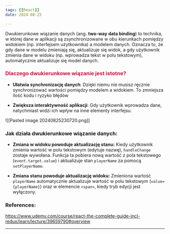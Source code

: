 ```yaml
--- 
tags: [[React]]
date: 2024-08-25

---
```

Dwukierunkowe wiązanie danych (ang. **two-way data binding**) to technika, w której dane w aplikacji są zsynchronizowane w obu kierunkach pomiędzy widokiem (np. interfejsem użytkownika) a modelem danych. Oznacza to, że gdy dane w modelu zmieniają się, aktualizuje się widok, a gdy użytkownik zmienia dane w widoku (np. wprowadza tekst w polu tekstowym), automatycznie aktualizuje się model danych.
### <span style="color: #d11141;">Dlaczego dwukierunkowe wiązanie jest istotne?</span>

- **Ułatwia synchronizację danych**: Dzięki niemu nie musisz ręcznie synchronizować wartości pomiędzy modelem a widokiem. To zmniejsza ilość kodu i ryzyko błędów

- **Zwiększa interaktywność aplikacji**: Gdy użytkownik wprowadza dane, natychmiast widzi ich wpływ na inne elementy interfejsu.


![[Pasted image 20240825230720.png]]

### Jak działa dwukierunkowe wiązanie danych:

- **Zmiana w widoku powoduje aktualizację stanu:** Kiedy użytkownik zmienia wartość w polu tekstowym (edytuje nazwę), `handleChange` zostaje wywołana. Funkcja ta pobiera nową wartość z pola tekstowego (`event.target.value`) i aktualizuje stan `playerName` za pomocą `setPlayerName`.

- **Zmiana stanu powoduje aktualizację widoku:** Zmieniona wartość `playerName` automatycznie aktualizuje wartość w polu tekstowym (`value={playerName}`) oraz w elemencie `<span>`, kiedy tryb edycji jest wyłączony.

### References:
https://www.udemy.com/course/react-the-complete-guide-incl-redux/learn/lecture/39659790#overview

---



